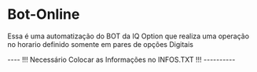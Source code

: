 # Bot-Online 

Essa é uma automatização  do BOT da IQ Option que realiza uma operação no horario definido somente em pares de opções Digitais

---- !!! Necessário Colocar as Informações no INFOS.TXT !!! ----------
